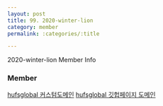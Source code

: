 ```yaml
---
layout: post
title: 99. 2020-winter-lion
category: member
permalink: :categories/:title

---
```


2020-winter-lion Member Info

### Member 

[hufsglobal 커스텀도메인](hufsit.ml)
[hufsglobal 깃헙페이지 도메인](jinhyungrhee.github.io)
